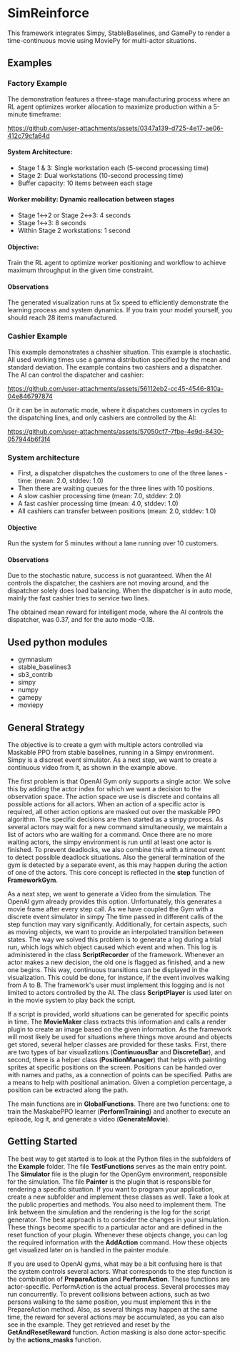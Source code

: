 # SimReinforce
This framework integrates Simpy, StableBaselines, and GamePy to render a time-continuous movie using MoviePy for multi-actor situations.


## Examples

### Factory Example 
The demonstration features a three-stage manufacturing process where an RL agent optimizes worker allocation to maximize production within a 5-minute timeframe:

https://github.com/user-attachments/assets/0347a139-d725-4e17-ae06-412c79cfa64d

#### System Architecture:
- Stage 1 & 3: Single workstation each (5-second processing time)
- Stage 2: Dual workstations (10-second processing time)
- Buffer capacity: 10 items between each stage
#### Worker mobility: Dynamic reallocation between stages 
- Stage 1↔2 or Stage 2↔3: 4 seconds
- Stage 1↔3: 8 seconds
- Within Stage 2 workstations: 1 second

#### Objective: 
Train the RL agent to optimize worker positioning and workflow to achieve maximum throughput in the given time constraint.

#### Observations
The generated visualization runs at 5x speed to efficiently demonstrate the learning process and system dynamics.
If you train your model yourself, you should reach 28 items manufactured.


### Cashier Example
This example demonstrates a chashier situation. This example is stochastic. All used working times use a 
gamma distribution specified by the mean and standard deviation. The example contains two cashiers and a dispatcher.
The AI can control the dispatcher and cashier:

https://github.com/user-attachments/assets/56112eb2-cc45-4546-810a-04e846797874



Or it can be in automatic mode, where it dispatches customers in cycles to the dispatching lines, and only cashiers are controlled by the AI:


https://github.com/user-attachments/assets/57050cf7-7fbe-4e9d-8430-057944b6f3f4


### System architecture
- First, a dispatcher dispatches the customers to one of the three lanes - time: (mean: 2.0, stddev: 1.0)
- Then there are waiting queues for the three lines with 10 positions.
- A slow cashier processing time   (mean: 7.0, stddev: 2.0)
- A fast cashier processing time   (mean: 4.0, stddev: 1.0)
- All cashiers can transfer between positions (mean: 2.0, stddev: 1.0)

#### Objective
Run the system for 5 minutes without a lane running over 10 customers.


#### Observations
Due to the stochastic nature, success is not guaranteed. When the AI controls the dispatcher,
the cashiers are not moving around, and the dispatcher solely does load balancing. When the dispatcher is in auto
mode, mainly the fast cashier tries to service two lines. 

The obtained mean reward for intelligent mode, where the AI controls the dispatcher, was 0.37, and for the 
auto mode -0.18.  


## Used python modules
- gymnasium
- stable_baselines3
- sb3_contrib
- simpy
- numpy
- gamepy
- moviepy

## General Strategy
The objective is to create a gym with multiple actors controlled via Maskable PPO from stable baselines, running in a Simpy environment. 
Simpy is a discreet event simulator. As a next step, we want to create a continuous video from it, as shown in the example above.

The first problem is that OpenAI Gym only supports a single actor. We solve this by adding the actor index for which we want a decision to the observation space. 
The action space we use is discrete and contains all possible actions for all actors. When an action of a specific actor is required, all other action options are masked out over the maskable 
PPO algorithm. The specific decisions are then started as a simpy process. As several actors may wait for a new command simultaneously, we maintain a list of actors who are waiting for a command. 
Once there are no more waiting actors, the simpy environment is run until at least one actor is finished. To prevent deadlocks, we also combine this with a timeout event to detect possible deadlock situations.
Also the general termination of the gym is detected by a separate event, as this may happen during the action of one of the actors.
This core concept is reflected in the **step** function of **FrameworkGym**.

As a next step, we want to generate a Video from the simulation. The OpenAI gym already provides this option. Unfortunately, this generates a movie frame after every step call. As we have coupled the Gym with a discrete event simulator in simpy
The time passed in different calls of the step function may vary significantly. Additionally, for certain aspects, such as moving objects, we want to provide an interpolated transition between states. The way we solved this problem is to generate a log during a trial run, 
which logs which object caused which event and when. This log is administered in the class **ScriptRecorder** of the framework. Whenever an actor makes a new decision, the old one is flagged as finished, and a new one begins. This way, continuous transitions can be displayed in
the visualization. This could be done, for instance, if the event involves walking from A to B. The framework's user must implement this logging and is not limited to actors controlled by the AI. The class **ScriptPlayer** is used later on in the movie system to play back the script.

If a script is provided, world situations can be generated for specific points in time. The **MovieMaker** class extracts this information and calls a render plugin to create an image based on the given information. As the framework will most likely be used
for situations where things move around and objects get stored, several helper classes are provided for these tasks. First, there are two types of bar visualizations (**ContinuousBar** and **DiscreteBar**), and second, there is a helper class (**PositionManager**) that helps with painting
sprites at specific positions on the screen. Positions can be handed over with names and paths, as a connection of points can be specified. Paths are a means to help with positional animation. Given a completion percentage, a position can be extracted along the path.

The main functions are in **GlobalFunctions**. There are two functions: one to train the MaskabePPO learner (**PerformTraining**) and another to execute an episode, log it, and generate a video (**GenerateMovie**).

## Getting Started
The best way to get started is to look at the Python files in the subfolders of the **Example** folder. The file **TestFunctions** serves as the main entry point. The **Simulator** file is the plugin for the OpenGym environment, responsible for the simulation. The file **Painter** is the plugin that is responsible for rendering a specific situation. If you want to program your application, create a new subfolder and implement these classes as well. Take a look at the public properties and methods. You also need to implement them. The link between the simulation and the rendering is the log
 for the script generator. The best approach is to consider the changes in your simulation. These things become specific to a particular actor and are defined in the reset function of your plugin. Whenever these objects change, you can log the required information with the **AddAction** command. How these objects get visualized later on is handled in the painter module. 

If you are used to OpenAI gyms, what may be a bit confusing here is that the system controls several actors. What corresponds to the step function is the combination of **PrepareAction** and **PerformAction**. These functions are actor-specific. PerformAction is the actual process. Several processes may run concurrently. To prevent collisions between actions, such as two persons walking to the same position, you must implement this in the PrepareAction method. Also, as several things may happen at the same time, the reward for several actions may be accumulated, as you can also see in the example. They get retrieved and reset by the **GetAndResetReward** function.
Action masking is also done actor-specific by the **actions_masks** function.


